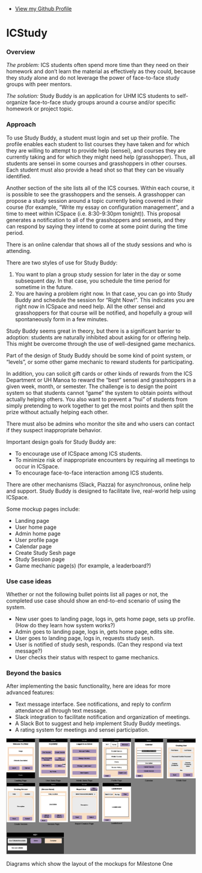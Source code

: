 <div class="container">
  <div class="left-column">
    <ul>
      <li><a href="https://github.com/thesoftwaredevelopers">View my Github Profile</a></li>
    </ul>
  </div>
<div class="container">
    <h1 id="project-campus-jam">ICStudy</h1>
  
  <h3 id="overview">Overview<a class="anchorjs-link " aria-label="Anchor" data-anchorjs-icon="" href="#overview" style="font: 1em / 1 anchorjs-icons; margin-left: 0.1875em; padding-right: 0.1875em; padding-left: 0.1875em;"></a></h3>
  
  <p><em>The problem:</em> ICS students often spend more time than they need on their homework and don’t learn the material as effectively as they could, because they study alone and do not leverage the power of face-to-face study groups with peer mentors.</p>
  
  <p><em>The solution:</em>  Study Buddy is an application for UHM ICS students to self-organize face-to-face study groups around a course and/or specific homework or project topic.</p>
  
  <h3 id="approach">Approach<a class="anchorjs-link " aria-label="Anchor" data-anchorjs-icon="" href="#approach" style="font: 1em / 1 anchorjs-icons; margin-left: 0.1875em; padding-right: 0.1875em; padding-left: 0.1875em;"></a></h3>
  
  <p>To use Study Buddy, a student must login and set up their profile. The profile enables each student to list courses they have taken and for which they are willing to attempt to provide help (sensei), and courses they are currently taking and for which they might need help (grasshopper). Thus, all students are sensei in some courses and grasshoppers in other courses. Each student must also provide a head shot so that they can be visually identified.</p>
  
  <p>Another section of the site lists all of the ICS courses. Within each course, it is possible to see the grasshoppers and the senseis. A grasshopper can propose a study session around a topic currently being covered in their course (for example, “Write my essay on configuration management”, and a time to meet within ICSpace (i.e. 8:30-9:30pm tonight)). This proposal generates a notification to all of the grasshoppers and senseis, and they can respond by saying they intend to come at some point during the time period.</p>
  
  <p>There is an online calendar that shows all of the study sessions and who is attending.</p>
  
 <p>There are two styles of use for Study Buddy:</p>

<ol>
    <li>You want to plan a group study session for later in the day or some subsequent day. In that case, you schedule the time period for sometime in the future.</li>
    <li>You are having a problem right now. In that case, you can go into Study Buddy and schedule the session for “Right Now!”. This indicates you are right now in ICSpace and need help. All the other sensei and grasshoppers for that course will be notified, and hopefully a group will spontaneously form in a few minutes.</li>
</ol>
  <p>Study Buddy seems great in theory, but there is a significant barrier to adoption: students are naturally inhibited about asking for or offering help. This might be overcome through the use of well-designed game mechanics.</p>

<p>Part of the design of Study Buddy should be some kind of point system, or “levels”, or some other game mechanic to reward students for participating.</p>

<p>In addition, you can solicit gift cards or other kinds of rewards from the ICS Department or UH Manoa to reward the “best” sensei and grasshoppers in a given week, month, or semester. The challenge is to design the point system so that students cannot “game” the system to obtain points without actually helping others. You also want to prevent a “hui” of students from simply pretending to work together to get the most points and then split the prize without actually helping each other.</p>

<p>There must also be admins who monitor the site and who users can contact if they suspect inappropriate behavior.</p>

<p>Important design goals for Study Buddy are:</p>

<ul>
    <li>To encourage use of ICSpace among ICS students.</li>
    <li>To minimize risk of inappropriate encounters by requiring all meetings to occur in ICSpace.</li>
    <li>To encourage face-to-face interaction among ICS students.</li>
</ul>

<p>There are other mechanisms (Slack, Piazza) for asynchronous, online help and support. Study Buddy is designed to facilitate live, real-world help using ICSpace.</p>

  <p>Some mockup pages include:</p>
  
  <ul>
    <li>Landing page</li>
    <li>User home page</li>
    <li>Admin home page</li>
    <li>User profile page</li>
    <li>Calendar page</li>
    <li>Create Study Sesh page</li>
    <li>Study Session page</li>
    <li>Game mechanic page(s) (for example, a leaderboard?)
</li>
  </ul>
  
  <h3 id="use-case-ideas">Use case ideas<a class="anchorjs-link " aria-label="Anchor" data-anchorjs-icon="" href="#use-case-ideas" style="font: 1em / 1 anchorjs-icons; margin-left: 0.1875em; padding-right: 0.1875em; padding-left: 0.1875em;"></a></h3>
  
  <p>Whether or not the following bullet points list all pages or not, the completed use case should show an end-to-end scenario of using the system.</p>
  
<ul>
    <li>New user goes to landing page, logs in, gets home page, sets up profile. (How do they learn how system works?)</li>
    <li>Admin goes to landing page, logs in, gets home page, edits site.</li>
    <li>User goes to landing page, logs in, requests study sesh.</li>
    <li>User is notified of study sesh, responds. (Can they respond via text message?)</li>
    <li>User checks their status with respect to game mechanics.</li>
</ul>
  
  <h3 id="beyond-the-basics">Beyond the basics<a class="anchorjs-link " aria-label="Anchor" data-anchorjs-icon="" href="#beyond-the-basics" style="font: 1em / 1 anchorjs-icons; margin-left: 0.1875em; padding-right: 0.1875em; padding-left: 0.1875em;"></a></h3>
  
  <p>After implementing the basic functionality, here are ideas for more advanced features:</p>
  
<ul>
    <li>Text message interface. See notifications, and reply to confirm attendance all through text message.</li>
    <li>Slack integration to facilitate notification and organization of meetings.</li>
    <li>A Slack Bot to suggest and help implement Study Buddy meetings.</li>
    <li>A rating system for meetings and sensei participation.</li>
</ul>
  <img src="images\diagramOne.jpg" alt="Diagram of Study Buddy System" />
  
<p>Diagrams which show the layout of the mockups for Milestone One</p>

  </div>